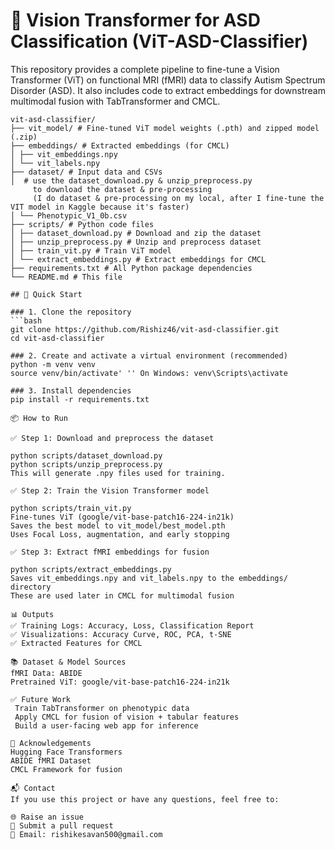 # 🧠 Vision Transformer for ASD Classification (ViT-ASD-Classifier)

This repository provides a complete pipeline to fine-tune a Vision Transformer (ViT) on functional MRI (fMRI) data to classify Autism Spectrum Disorder (ASD). It also includes code to extract embeddings for downstream multimodal fusion with TabTransformer and CMCL.

```### 📁 Repository Structure
vit-asd-classifier/
├── vit_model/ # Fine-tuned ViT model weights (.pth) and zipped model (.zip)
├── embeddings/ # Extracted embeddings (for CMCL)
│ ├── vit_embeddings.npy
│ └── vit_labels.npy
├── dataset/ # Input data and CSVs
│  # use the dataset_download.py & unzip_preprocess.py
     to download the dataset & pre-processing
     (I do dataset & pre-processing on my local, after I fine-tune the VIT model in Kaggle because it's faster)
│ └── Phenotypic_V1_0b.csv
├── scripts/ # Python code files
│ ├── dataset_download.py # Download and zip the dataset
│ ├── unzip_preprocess.py # Unzip and preprocess dataset
│ ├── train_vit.py # Train ViT model
│ └── extract_embeddings.py # Extract embeddings for CMCL
├── requirements.txt # All Python package dependencies
└── README.md # This file

## 🚀 Quick Start

### 1. Clone the repository
```bash
git clone https://github.com/Rishiz46/vit-asd-classifier.git
cd vit-asd-classifier

### 2. Create and activate a virtual environment (recommended)
python -m venv venv
source venv/bin/activate' '' On Windows: venv\Scripts\activate

### 3. Install dependencies
pip install -r requirements.txt

📦 How to Run

✅ Step 1: Download and preprocess the dataset

python scripts/dataset_download.py
python scripts/unzip_preprocess.py
This will generate .npy files used for training.

✅ Step 2: Train the Vision Transformer model

python scripts/train_vit.py
Fine-tunes ViT (google/vit-base-patch16-224-in21k)
Saves the best model to vit_model/best_model.pth
Uses Focal Loss, augmentation, and early stopping

✅ Step 3: Extract fMRI embeddings for fusion

python scripts/extract_embeddings.py
Saves vit_embeddings.npy and vit_labels.npy to the embeddings/ directory
These are used later in CMCL for multimodal fusion

📊 Outputs
✅ Training Logs: Accuracy, Loss, Classification Report
✅ Visualizations: Accuracy Curve, ROC, PCA, t-SNE
✅ Extracted Features for CMCL

📚 Dataset & Model Sources
fMRI Data: ABIDE
Pretrained ViT: google/vit-base-patch16-224-in21k

✅ Future Work
 Train TabTransformer on phenotypic data
 Apply CMCL for fusion of vision + tabular features
 Build a user-facing web app for inference

🤝 Acknowledgements
Hugging Face Transformers
ABIDE fMRI Dataset
CMCL Framework for fusion

📬 Contact
If you use this project or have any questions, feel free to:

🌐 Raise an issue
💬 Submit a pull request
📩 Email: rishikesavan500@gmail.com
